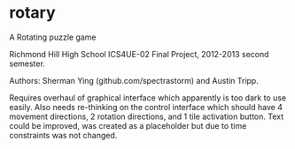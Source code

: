 rotary
======

A Rotating puzzle game

Richmond Hill High School ICS4UE-02 Final Project, 2012-2013 second semester.

Authors: Sherman Ying (github.com/spectrastorm) and Austin Tripp.

Requires overhaul of graphical interface which apparently is too dark to use easily. Also needs re-thinking on the control interface which should have 4 movement directions, 2 rotation directions, and 1 tile activation button. Text could be improved, was created as a placeholder but due to time constraints was not changed.
